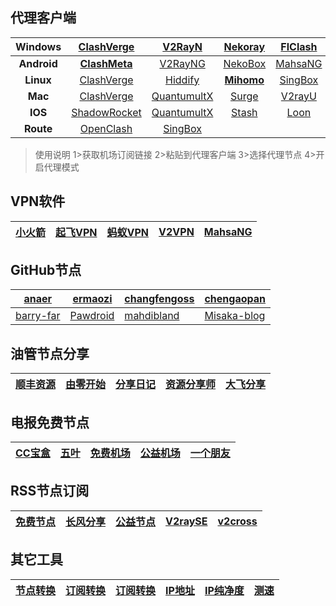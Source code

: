 ## 代理客户端

| **Windows** | **[ClashVerge](https://github.com/clash-verge-rev/clash-verge-rev/releases/)** |      [V2RayN](https://github.com/2dust/v2rayN/releases)      |  [Nekoray](https://github.com/MatsuriDayo/nekoray/releases)  |  [FlClash](https://github.com/chen08209/FlClash/releases)  | [Pandora](https://github.com/snakem982/Pandora-Box/releases) |
| :---------: | :----------------------------------------------------------: | :----------------------------------------------------------: | :----------------------------------------------------------: | :--------------------------------------------------------: | :----------------------------------------------------------: |
| **Android** | **[ClashMeta](https://github.com/MetaCubeX/ClashMetaForAndroid/releases/)** |     [V2RayNG](https://github.com/2dust/v2rayNG/releases)     | [NekoBox](https://github.com/MatsuriDayo/NekoBoxForAndroid/releases) | [MahsaNG](https://github.com/GFW-knocker/MahsaNG/releases) |     [Karing](https://github.com/KaringX/karing/releases)     |
|  **Linux**  | [ClashVerge](https://github.com/clash-verge-rev/clash-verge-rev/releases/) | [Hiddify](https://github.com/hiddify/hiddify-next/releases)  | **[Mihomo](https://github.com/pompurin404/mihomo-party/releases/)** | [SingBox](https://github.com/SagerNet/sing-box/releases/)  |  [Nekoray](https://github.com/MatsuriDayo/nekoray/releases)  |
|   **Mac**   | [ClashVerge](https://github.com/clash-verge-rev/clash-verge-rev/releases/) | [QuantumultX](https://apps.apple.com/us/app/quantumult-x/id1443988620) |             [Surge](https://nssurge.com/buy_now)             |     [V2rayU](https://github.com/yanue/V2rayU/releases)     | **[Mihomo](https://github.com/pompurin404/mihomo-party/releases/)** |
|   **IOS**   | [ShadowRocket](https://apps.apple.com/us/app/shadowrocket/id932747118) | [QuantumultX](https://apps.apple.com/us/app/quantumult-x/id1443988620?l=zh) | [Stash](https://apps.apple.com/us/app/stash-rule-based-proxy/id1596063349?l=zh-Hans-CN&platform=iphone) |  [Loon](https://apps.apple.com/us/app/loon/id1373567447)   | **[SingBox](https://apps.apple.com/us/app/sing-box/id6451272673?platform=mac)** |
|  **Route**  | [OpenClash](https://github.com/vernesong/OpenClash/releases) |  [SingBox](https://github.com/SagerNet/sing-box/releases/)   |                                                              |                                                            |                                                              |

> 使用说明
> 1>获取机场订阅链接
> 2>粘贴到代理客户端
> 3>选择代理节点
> 4>开启代理模式

## VPN软件

| [小火箭](https://play.google.com/store/apps/details?id=rocket.service.super&hl=zh) | [起飞VPN](https://play.google.com/store/apps/details?id=com.ambrose.overwall&hl=zh) | [蚂蚁VPN](https://play.google.com/store/apps/details?id=com.mayi.xiaoyi&hl=zh) | [V2VPN](https://play.google.com/store/apps/details?id=com.wrongchao.v2vpn&hl=zh) | [MahsaNG](https://play.google.com/store/apps/details?id=com.MahsaNet.MahsaNG&hl=zh) |
| ------------------------------------------------------------ | ------------------------------------------------------------ | ------------------------------------------------------------ | ------------------------------------------------------------ | ------------------------------------------------------------ |

## GitHub节点

| [anaer](https://github.com/anaer/Sub)                   | [ermaozi](https://github.com/ermaozi/get_subscribe)  | [changfengoss](https://github.com/changfengoss/pub/tree/main/data) | [chengaopan](https://github.com/chengaopan/AutoMergePublicNodes/blob/master/list_result.csv) |
| ------------------------------------------------------- | ---------------------------------------------------- | ------------------------------------------------------------ | ------------------------------------------------------------ |
| [barry-far](https://github.com/barry-far/V2ray-Configs) | [Pawdroid](https://github.com/Pawdroid/Free-servers) | [mahdibland](https://github.com/mahdibland/V2RayAggregator)  | [Misaka-blog](https://github.com/Misaka-blog/chromego_merge) |

## 油管节点分享

| [顺丰资源](https://www.youtube.com/@SFZY666/videos) | [由零开始](https://www.youtube.com/@blue-Youtube/videos) | [分享日记](https://www.youtube.com/@fxrj/videos) | [资源分享师](https://www.youtube.com/@ZYFXS/videos) | [大飞分享](https://www.youtube.com/@DaFly_Node) |
| --------------------------------------------------- | -------------------------------------------------------- | ------------------------------------------------ | --------------------------------------------------- | ----------------------------------------------- |

## 电报免费节点

| [CC宝盒](https://t.me/ccbaohe) | [五叶](https://t.me/hkaa0) | [免费机场](https://t.me/Free166) | [公益机场](https://t.me/go4sharing) | [一个朋友](https://t.me/sxtnbhz) |
| ------------------------------ | -------------------------- | -------------------------------- | ----------------------------------- | -------------------------------- |

## RSS节点订阅

| [免费节点](https://telegeam.github.io/clashv2rayshare/feed.xml) | [长风分享](https://www.cfmem.com/feeds/posts/default) | [公益节点](https://clashgithub.com/feed) | [V2raySE](https://v2rayse.com/) | [v2cross](https://v2cross.com/feed) |
| ------------------------------------------------------------ | ----------------------------------------------------- | ---------------------------------------- | ------------------------------- | ----------------------------------- |

## 其它工具

| [节点转换](https://v2rayse.com/node-convert/) | [订阅转换](https://sub.ops.ci/) | [订阅转换](https://sub.ozc.me/) | [IP地址](http://ip125.com/) | [IP纯净度](https://whoer.net/zh) | [测速](https://speed.cloudflare.com/) |
| --------------------------------------------- | ------------------------------- | ------------------------------- | --------------------------- | -------------------------------- | ------------------------------------- |
